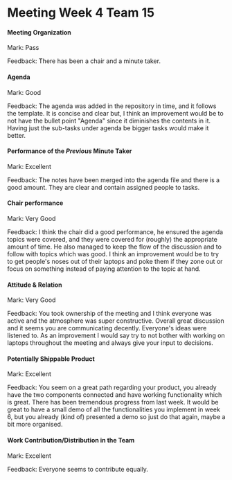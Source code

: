 # Meeting Week 4 Team 15


#### Meeting Organization


Mark: Pass

Feedback: There has been a chair and a minute taker.


#### Agenda 

Mark: Good

Feedback: The agenda was added in the repository in time, and it follows the template. It is concise and clear but,  I think an improvement would be to not have the bullet point "Agenda"  since it diminishes the contents in it. Having just the sub-tasks under agenda be bigger tasks would make it better.

#### Performance of the *Previous* Minute Taker


Mark: Excellent

Feedback: The notes have been merged into the agenda file and there is a good amount. They are clear and contain assigned people to tasks.


#### Chair performance


Mark: Very Good

Feedback: I think the chair did a good performance, he ensured the agenda topics were covered, and they were covered for (roughly) the appropriate amount of time. He also managed to keep the flow of the discussion and to follow with topics which was good. I think an improvement would be to try to get people's noses out of their laptops and poke them if they zone out or focus on something instead of paying attention to the topic at hand.


#### Attitude & Relation

Mark: Very Good

Feedback: You took ownership of the meeting and I think everyone was active and the atmosphere was super constructive. Overall great discussion and it seems you are communicating decently. Everyone's ideas were listened to. As an improvement I would say try to not bother with working on laptops throughout the meeting and always give your input to decisions.


#### Potentially Shippable Product

Mark: Excellent

Feedback: You seem on a great path regarding your product, you already have the two components connected and have working functionality which is great. There has been tremendous progress from last week. It would be great to have a small demo of all the functionalities you implement in week 6, but you already (kind of) presented a demo so just do that again, maybe a bit more organised.


#### Work Contribution/Distribution in the Team

Mark: Excellent

Feedback: Everyone seems to contribute equally.



